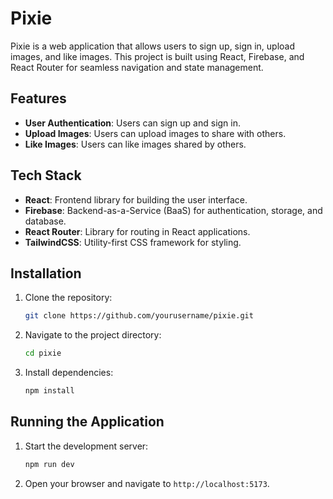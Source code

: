 # Pixie 

Pixie is a web application that allows users to sign up, sign in, upload images, and like images. This project is built using React, Firebase, and React Router for seamless navigation and state management.

## Features
- **User Authentication**: Users can sign up and sign in.
- **Upload Images**: Users can upload images to share with others.
- **Like Images**: Users can like images shared by others.

## Tech Stack
- **React**: Frontend library for building the user interface.
- **Firebase**: Backend-as-a-Service (BaaS) for authentication, storage, and database.
- **React Router**: Library for routing in React applications.
- **TailwindCSS**: Utility-first CSS framework for styling.

## Installation

1. Clone the repository:
    ```bash
    git clone https://github.com/yourusername/pixie.git
    ```
2. Navigate to the project directory:
    ```bash
    cd pixie
    ```
3. Install dependencies:
    ```bash
    npm install
    ```

## Running the Application

1. Start the development server:
    ```bash
    npm run dev
    ```
2. Open your browser and navigate to `http://localhost:5173`.

[Check Live Website Here]:https://pixie123.netlify.app/
